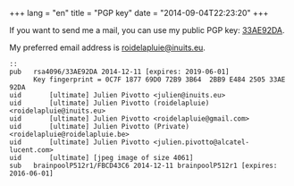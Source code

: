 +++
lang = "en"
title = "PGP key"
date = "2014-09-04T22:23:20"
+++

If you want to send me a mail, you can use my public PGP key: [33AE92DA](http://roidelapluie.be/gpg/33AE92DA.pub).

My preferred email address is [roidelapluie@inuits.eu](mailto:roidelapluie@inuits.eu).

    ::
    pub   rsa4096/33AE92DA 2014-12-11 [expires: 2019-06-01]
          Key fingerprint = 0C7F 1877 69D0 72B9 3B64  2BB9 E484 2505 33AE 92DA
    uid       [ultimate] Julien Pivotto <julien@inuits.eu>
    uid       [ultimate] Julien Pivotto (roidelapluie) <roidelapluie@inuits.eu>
    uid       [ultimate] Julien Pivotto <roidelapluie@gmail.com>
    uid       [ultimate] Julien Pivotto (Private) <roidelapluie@roidelapluie.be>
    uid       [ultimate] Julien Pivotto <julien.pivotto@alcatel-lucent.com>
    uid       [ultimate] [jpeg image of size 4061]
    sub   brainpoolP512r1/FBCD43C6 2014-12-11 brainpoolP512r1 [expires: 2016-06-01]


